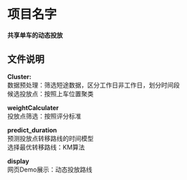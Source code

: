 # 项目名字  
**共享单车的动态投放**

## 文件说明
**Cluster:**  
数据预处理：筛选短途数据，区分工作日非工作日，划分时间段  
候选投放点：按照上车位置聚类  

**weightCalculater**  
投放点筛选：按照评分标准  

**predict_duration**  
预测投放点转移路线的时间模型  
选择最优转移路线：KM算法

**display**  
网页Demo展示：动态投放路线

